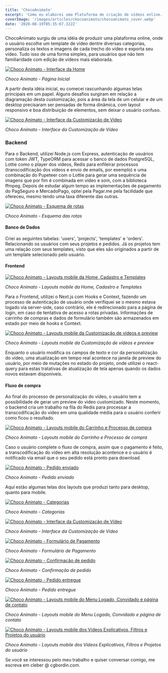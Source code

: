 ```yaml
---
title: 'ChocoAnimato'
excerpt: 'Como eu elaborei uma Plataforma de criação de vídeos online.'
coverImage: '/images/articles/chocoanimato/chocoanimato_cover.webp'
date: '2020-08-19T05:35:07.322Z'
---
```


ChocoAnimato surgiu de uma idéia de produzir uma plataforma online, onde o usuário escolhe um template de vídeo dentre diversas categorias, personaliza os textos e imagens de cada trecho do vídeo e exporta seu vídeo. Tudo isso de uma forma simples, para usuários que não tem familiaridade com edição de vídeos mais elaborada.

<a href="https://www.cgbordin.com/images/articles/chocoanimato/chocoanimato_home.webp" target="_blank">
<img src="/images/articles/chocoanimato/chocoanimato_home.webp" alt="Choco Animato - Interface da Home" />
</a>

*Choco Animato - Página Inicial*

A partir desta idéia inicial, eu comecei rascunhando algumas telas principais em um papel. Alguns desafios surgiram em relação a diagramação desta customização, pois a área da tela de um celular e de um desktop precisaram ser pensadas de forma dinâmica, com layout responsivo e boa distribuição de elementos, sem deixar o usuário confuso.

<a href="https://www.cgbordin.com/images/articles/chocoanimato/chocoanimato_video_custom.webp" target="_blank">
<img src="/images/articles/chocoanimato/chocoanimato_video_custom.webp" alt="Choco Animato - Interface da Customização de Vídeo" />
</a>

*Choco Animato - Interface da Customização de Vídeo*

### Backend

Para o Backend, utilizei Node.js com Express, autenticação de usuários com token JWT, TypeORM para acessar o banco de dados PostgreSQL, Lottie como o player dos vídeos, Redis para enfileirar processos (transcodificação dos vídeos e envio de emails, por exemplo) e uma combinação do Pupeteer com o Lottie para gerar uma sequência de imagens  que por fim é combinada em vídeo e som, com a biblioteca ffmpeg. Depois de estudar algum tempo as implementações de pagamento do PagSeguro e MercadoPago, optei pela Pagar.me pela facilidade que ofereceu, mesmo tendo uma taxa diferente das outras.

<a href="https://www.cgbordin.com/images/articles/chocoanimato/chocoanimato_schematic01.webp" target="_blank">
<img src="/images/articles/chocoanimato/chocoanimato_schematic01.webp" alt="Choco Animato - Esquema de rotas" />
</a>

*Choco Animato - Esquema das rotas*

#### Banco de Dados

Criei as seguintes tabelas: 'users', 'projects', 'templates' e 'orders'. Relacionando os usuários com seus projetos e pedidos. Já os projetos tem uma relação com seus templates, visto que eles são originados a partir de um template selecionado pelo usuário.

#### Frontend

<a href="https://www.cgbordin.com/images/articles/chocoanimato/chocoanimato_mobile_01.webp" target="_blank">
<img src="/images/articles/chocoanimato/chocoanimato_mobile_01.webp" alt="Choco Animato - Layouts mobile da Home, Cadastro e Templates" />
</a>

*Choco Animato - Layouts mobile da Home, Cadastro e Templates*

Para o Frontend, utilizei o Next.js com Hooks e Context, fazendo um processo de autenticação de usuário onde verifiquei se o mesmo estava logado via server-side, caso contrário, ele é redirecionado para a página de login, em caso de tentativa de acesso a rotas privadas. Informações de carrinho de compras e dados de formulário também são armazenados em estado por meio de hooks e Context.

<a href="https://www.cgbordin.com/images/articles/chocoanimato/chocoanimato_mobile_04.webp" target="_blank">
<img src="/images/articles/chocoanimato/chocoanimato_mobile_04.webp" alt="Choco Animato - Layouts mobile da Customização de vídeos e preview" />
</a>

*Choco Animato - Layouts mobile da Customização de vídeos e preview*

Enquanto o usuário modifica os campos de texto e cor da personalização do vídeo, uma atualização em tempo real acontece na janela de preview do usuário, por meio de mutações no estado do projeto, onde utilizei o react-query para estas tratativas de atualização de tela apenas quando os dados novos estavam disponíveis.

#### Fluxo de compra

Ao final do processo de personalização do vídeo, o usuário tem a possibilidade de gerar um preview do vídeo customizado. Neste momento, o backend cria um trabalho na fila do Redis para processar a transcodificação do vídeo em uma qualidade média para o usuário conferir como ficou o resultado.

<a href="https://www.cgbordin.com/images/articles/chocoanimato/chocoanimato_mobile_05.webp" target="_blank">
<img src="/images/articles/chocoanimato/chocoanimato_mobile_05.webp" alt="Choco Animato - Layouts mobile do Carrinho e Processo de compra" />
</a>

*Choco Animato - Layouts mobile do Carrinho e Processo de compra*

Caso o usuário complete o fluxo de compra, assim que o pagamento é feito, a transcodificação do vídeo em alta resolução acontence e o usuário é notificado via email que o seu pedido está pronto para download.

<a href="https://www.cgbordin.com/images/articles/chocoanimato/chocoanimato_order_success.webp" target="_blank">
<img src="/images/articles/chocoanimato/chocoanimato_order_success.webp" alt="Choco Animato - Pedido enviado" />
</a>

*Choco Animato - Pedido enviado*

Aqui estão algumas telas dos layouts que produzi tanto para desktop, quanto para mobile.

<a href="https://www.cgbordin.com/images/articles/chocoanimato/chocoanimato_categories.webp" target="_blank">
<img src="/images/articles/chocoanimato/chocoanimato_order_success.webp" alt="Choco Animato - Categorias" />
</a>

*Choco Animato - Categorias*

<a href="https://www.cgbordin.com/images/articles/chocoanimato/chocoanimato_video_custom.webp" target="_blank">
<img src="/images/articles/chocoanimato/chocoanimato_video_custom.webp" alt="Choco Animato - Interface da Customização de Vídeo" />
</a>

*Choco Animato - Interface da Customização de Vídeo*

<a href="https://www.cgbordin.com/images/articles/chocoanimato/chocoanimato_order_address.webp" target="_blank">
<img src="/images/articles/chocoanimato/chocoanimato_order_address.webp" alt="Choco Animato - Formulário de Pagamento" />
</a>

*Choco Animato - Formulário de Pagamento*

<a href="https://www.cgbordin.com/images/articles/chocoanimato/chocoanimato_order_confirm.webp" target="_blank">
<img src="/images/articles/chocoanimato/chocoanimato_order_confirm.webp" alt="Choco Animato - Confirmação de pedido" />
</a>

*Choco Animato - Confirmação de pedido*

<a href="https://www.cgbordin.com/images/articles/chocoanimato/chocoanimato_order_delivered.webp" target="_blank">
<img src="/images/articles/chocoanimato/chocoanimato_order_delivered.webp" alt="Choco Animato - Pedido entregue" />
</a>

*Choco Animato - Pedido entregue*

<a href="https://www.cgbordin.com/images/articles/chocoanimato/chocoanimato_mobile_02.webp" target="_blank">
<img src="/images/articles/chocoanimato/chocoanimato_mobile_02.webp" alt="Choco Animato - Layouts mobile do Menu Logado, Convidado e página de contato" />
</a>

*Choco Animato - Layouts mobile do Menu Logado, Convidado e página de contato*

<a href="https://www.cgbordin.com/images/articles/chocoanimato/chocoanimato_mobile_03.webp" target="_blank">
<img src="/images/articles/chocoanimato/chocoanimato_mobile_03.webp" alt="Choco Animato - Layouts mobile dos Videos Explicativos, Filtros e Projetos do usuário" />
</a>

*Choco Animato - Layouts mobile dos Videos Explicativos, Filtros e Projetos do usuário*

Se você se interessou pelo meu trabalho e quiser conversar comigo, me escreva em cleber @ cgbordin.com.